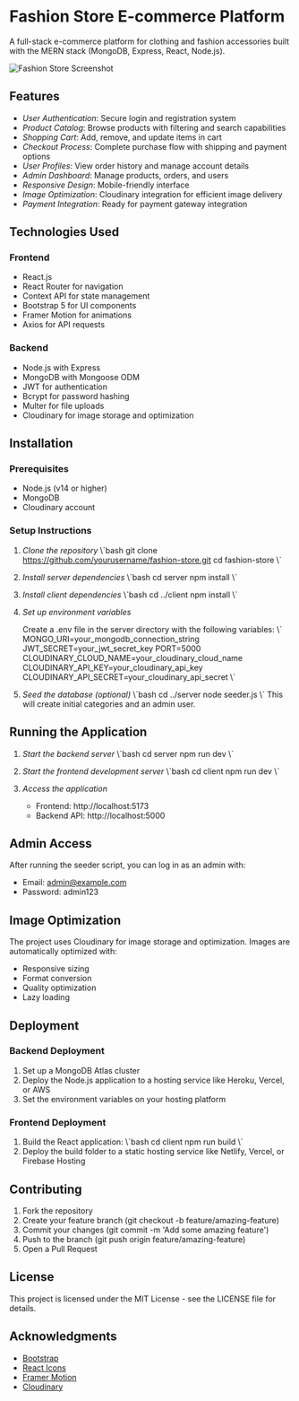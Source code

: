 # Fashion Store E-commerce Platform

A full-stack e-commerce platform for clothing and fashion accessories built with the MERN stack (MongoDB, Express, React, Node.js).

![Fashion Store Screenshot](https://placeholder.svg?height=400&width=800)

## Features

- *User Authentication*: Secure login and registration system
- *Product Catalog*: Browse products with filtering and search capabilities
- *Shopping Cart*: Add, remove, and update items in cart
- *Checkout Process*: Complete purchase flow with shipping and payment options
- *User Profiles*: View order history and manage account details
- *Admin Dashboard*: Manage products, orders, and users
- *Responsive Design*: Mobile-friendly interface
- *Image Optimization*: Cloudinary integration for efficient image delivery
- *Payment Integration*: Ready for payment gateway integration

## Technologies Used

### Frontend
- React.js
- React Router for navigation
- Context API for state management
- Bootstrap 5 for UI components
- Framer Motion for animations
- Axios for API requests

### Backend
- Node.js with Express
- MongoDB with Mongoose ODM
- JWT for authentication
- Bcrypt for password hashing
- Multer for file uploads
- Cloudinary for image storage and optimization

## Installation

### Prerequisites
- Node.js (v14 or higher)
- MongoDB
- Cloudinary account

### Setup Instructions

1. *Clone the repository*
   \\\`bash
   git clone https://github.com/yourusername/fashion-store.git
   cd fashion-store
   \\\`

2. *Install server dependencies*
   \\\`bash
   cd server
   npm install
   \\\`

3. *Install client dependencies*
   \\\`bash
   cd ../client
   npm install
   \\\`

4. *Set up environment variables*
   
   Create a .env file in the server directory with the following variables:
   \\\`
   MONGO_URI=your_mongodb_connection_string
   JWT_SECRET=your_jwt_secret_key
   PORT=5000
   CLOUDINARY_CLOUD_NAME=your_cloudinary_cloud_name
   CLOUDINARY_API_KEY=your_cloudinary_api_key
   CLOUDINARY_API_SECRET=your_cloudinary_api_secret
   \\\`

5. *Seed the database (optional)*
   \\\`bash
   cd ../server
   node seeder.js
   \\\`
   This will create initial categories and an admin user.

## Running the Application

1. *Start the backend server*
   \\\`bash
   cd server
   npm run dev
   \\\`

2. *Start the frontend development server*
   \\\`bash
   cd client
   npm run dev
   \\\`

3. *Access the application*
   - Frontend: http://localhost:5173
   - Backend API: http://localhost:5000

## Admin Access

After running the seeder script, you can log in as an admin with:
- Email: admin@example.com
- Password: admin123


## Image Optimization

The project uses Cloudinary for image storage and optimization. Images are automatically optimized with:
- Responsive sizing
- Format conversion
- Quality optimization
- Lazy loading

## Deployment

### Backend Deployment
1. Set up a MongoDB Atlas cluster
2. Deploy the Node.js application to a hosting service like Heroku, Vercel, or AWS
3. Set the environment variables on your hosting platform

### Frontend Deployment
1. Build the React application:
   \\\`bash
   cd client
   npm run build
   \\\`
2. Deploy the build folder to a static hosting service like Netlify, Vercel, or Firebase Hosting

## Contributing

1. Fork the repository
2. Create your feature branch (git checkout -b feature/amazing-feature)
3. Commit your changes (git commit -m 'Add some amazing feature')
4. Push to the branch (git push origin feature/amazing-feature)
5. Open a Pull Request

## License

This project is licensed under the MIT License - see the LICENSE file for details.

## Acknowledgments

- [Bootstrap](https://getbootstrap.com/)
- [React Icons](https://react-icons.github.io/react-icons/)
- [Framer Motion](https://www.framer.com/motion/)
- [Cloudinary](https://cloudinary.com/)
